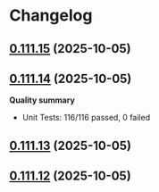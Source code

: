 # Changelog



## [0.111.15](https://github.com/joaomelo/calystone/compare/v0.111.14...v0.111.15) (2025-10-05)

## [0.111.14](https://github.com/joaomelo/calystone/compare/v0.111.13...v0.111.14) (2025-10-05)

**Quality summary**
- Unit Tests: 116/116 passed, 0 failed

## [0.111.13](https://github.com/joaomelo/calystone/compare/v0.111.12...v0.111.13) (2025-10-05)

## [0.111.12](https://github.com/joaomelo/calystone/compare/v0.111.11...v0.111.12) (2025-10-05)
